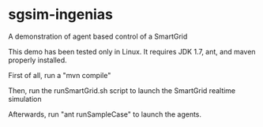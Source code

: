 # sgsim-ingenias
A demonstration of agent based control of a SmartGrid

This demo has been tested only in Linux. It requires JDK 1.7, ant, and maven properly installed. 

First of all, run a "mvn compile"

Then, run the runSmartGrid.sh script to launch the SmartGrid realtime simulation

Afterwards, run "ant runSampleCase" to launch the agents.



